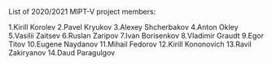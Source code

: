 

List of 2020/2021 MIPT-V project members:

1.Kirill Korolev
2.Pavel Kryukov
3.Alexey Shcherbakov
4.Anton Okley
5.Vasilii Zaitsev
6.Ruslan Zaripov
7.Ivan Borisenkov
8.Vladimir Graudt
9.Egor Titov
10.Eugene Naydanov
11.Mihail Fedorov
12.Kirill Kononovich
13.Ravil Zakiryanov
14.Daud Paragulgov


